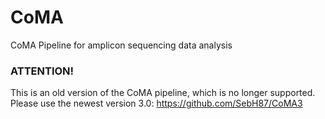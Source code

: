 # CoMA
CoMA Pipeline for amplicon sequencing data analysis

### ATTENTION!

This is an old version of the CoMA pipeline, which is no longer supported. Please use the newest version 3.0: https://github.com/SebH87/CoMA3
